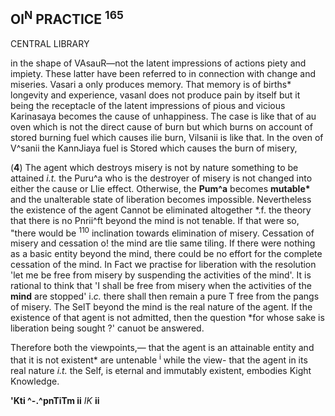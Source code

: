 ## Ol<sup>N</sup> PRACTICE <sup>165</sup>

CENTRAL LIBRARY

in the shape of VAsauR—not the latent impressions of actions piety and impiety. These latter have been referred to in connection with change and miseries. Vasari a only produces memory. That memory is of births\* longevity and experience, vasanl does not produce pain by itself but it being the receptacle of the latent impressions of pious and vicious Karinasaya becomes the cause of unhappiness. The case is like that of au oven which is not the direct cause of burn but which burns on account of stored burning fuel which causes ilie burn, Vilsanii is like that. In the oven of V^sanii the KannJiaya fuel is Stored which causes the burn of misery,

(**4**) The agent which destroys misery is not by nature something to be attained *i.t.* the Puru^a who is the destroyer of misery is not changed into either the cause or Llie effect. Otherwise, the **Pum^a** becomes **mutable\*** and the unalterable state of liberation becomes impossible. Nevertheless the existence of the agent Cannot be eliminated altogether \*.f. the theory that there is no Pnrii^ft beyond the mind is not tenable. If that were so, "there would be <sup>110</sup> inclination towards elimination of misery. Cessation of misery and cessation o! the mind are tlie same tiling. If there were nothing as a basic entity beyond the mind, there could be no effort for the complete cessation of the mind. In Fact we practise for liberation with the resolution 'let me be free from misery by suspending the activities of the mind'. It is rational to think that 'I shall be free from misery when the activities of the **mind** are stopped' i.*c.* there shall then remain a pure T free from the pangs of misery. The SelT beyond the mind is the real nature of the agent. If the existence of that agent is not admitted, then the question \*for whose sake is liberation being sought ?' canuot be answered.

Therefore both the viewpoints,— that the agent is an attainable entity and that it is not existent\* are untenable <sup>i</sup> while the view- that the agent in its real nature *i.t.* the Self, is eternal and immutably existent, embodies Kight Knowledge.

**'Kti ^-.^pnTiTm ii** *IK* **ii**
